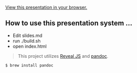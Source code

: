 [View this presentation in your browser.](https://sc137.github.io/reveal_pres_template/)

## How to use this presentation system ...

* Edit slides.md
* run ./build.sh
* open index.html

> This project utilizes [Reveal JS](https://github.com/hakimel/reveal.js) and [pandoc](https://pandoc.org).

    $ brew install pandoc
